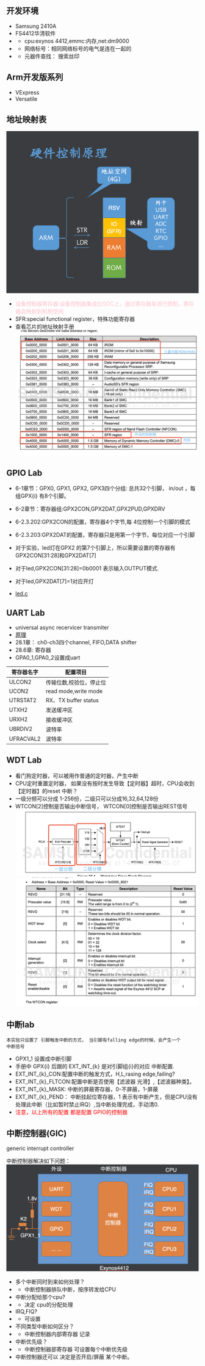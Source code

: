 ## 开发环境
- Samsung 2410A
- FS4412华清软件
- - cpu:exynos 4412,emmc:内存,net:dm9000
- - 网络标号：相同网络标号的电气是连在一起的
- - 元器件查找： 搜索丝印

## Arm开发版系列
- VExpress
- Versatile
## 地址映射表
![Alt text](imgs/mmap.png)
- <font color=pink>设备控制器寄存器:设备控制器集成灶SOC上，通过寄存器来进行控制，寄存器会映射到机制空间</font>
- SFR:special functional register，特殊功能寄存器
- 查看芯片的地址映射手册
![Alt text](imgs/mmap_soc.png)


## GPIO Lab
- 6-1章节：GPX0, GPX1, GPX2, GPX3四个分组: 总共32个引脚， in/out ，每组GPX{i} 有8个引脚。
- 6-2章节：寄存器组:GPX2CON,GPX2DAT,GPX2PUD,GPXDRV
- 6-2.3.202:GPX2CON的配置，寄存器4个字节,每 4位控制一个引脚的模式
- 6-2.3.203:GPX2DAT的配置，寄存器只是用第一个字节，每位对应一个引脚

- 对于实验，led灯在GPX2 的第7个引脚上，所以需要设置的寄存器有 GPX2CON[31:28]和GPX2DAT[7]
- 对于led,GPX2CON[31:28]=0b0001 表示输入OUTPUT模式.
- 对于led,GPX2DAT[7]=1对应开灯
- [led.c](code/led.c)

## UART Lab
- universal async recervicer transmiter
- [原理](labs/uart%E5%8E%9F%E7%90%86.md)
- 28.1章： ch0-ch3四个channel, FIFO,DATA shifter
- 28.6章: 寄存器
- GPA0_1,GPA0_2设置成uart

| 寄存器名字 | 配置项目 |
| - | - |
| ULCON2 | 传输位数,校验位，停止位 |
| UCON2 | read mode,write mode |
| UTRSTAT2 | RX、TX buffer status |
| UTXH2 | 发送缓冲区 |
| URXH2 | 接收缓冲区 |
| UBRDIV2 | 波特率 |
| UFRACVAL2 | 波特率 |

## WDT Lab
- 看门狗定时器，可以被用作普通的定时器，产生中断
- CPU定时重置定时器， 如果没有按时发生导致【定时器】超时，CPU会收到【定时器】的reset 中断？
- 一级分频可以分成 1-256份，二级只可以分成16,32,64,128份
- WTCON[2]控制是否输出中断信号， WTCON[0]控制是否输出REST信号
![Alt text](imgs/watchdog.png)
![Alt text](imgs/watchdog_reg.png)


## 中断lab
```
本实验只设置了 引脚触发中断的方式， 当引脚有falling edge的时候，会产生一个
中断信号
```
- GPX1_1 设置成中断引脚
- 手册中 GPX{i} 后跟的 EXT_INT_{k} 是对引脚组{i}的对应 中断配置.
- EXT_INT_{k}_CON:配置中断的触发方式，H,L,rasing edge,failing?
- EXT_INT_{k}_FLTCON:配置中断是否使用【滤波器 光滑】,【滤波器种类】。
- EXT_INT_{k}_MASK:  中断的屏蔽寄存器，0-不屏蔽，1-屏蔽
- EXT_INT_{k}_PEND：  中断挂起位寄存器，1 表示有中断产生，但是CPU没有处理此中断（比如暂时禁止IRQ）,当中断处理完成，手动清0.
- <font color=red>注意，以上所有的配置 都是配置 GPIO的控制器</font>
## 中断控制器(GIC)
generic interrupt controller

中断控制器解决如下问题：
![Alt text](imgs/irq_controller.png)
- 多个中断同时到来如何处理？  
- - 中断控制器排队中断，按序转发给CPU
- 中断分配给那个cpu?        
- - 决定 cpu的分配处理
- IRQ,FIQ?  
- - 可设置
- 不同类型中断如何区分？
- - 中断控制器内部寄存器 记录
- 中断优先级？
- - 中断控制器部寄存器 可设置每个中断优先级
- 中断控制器还可以 决定是否开启/屏蔽 某个中断。